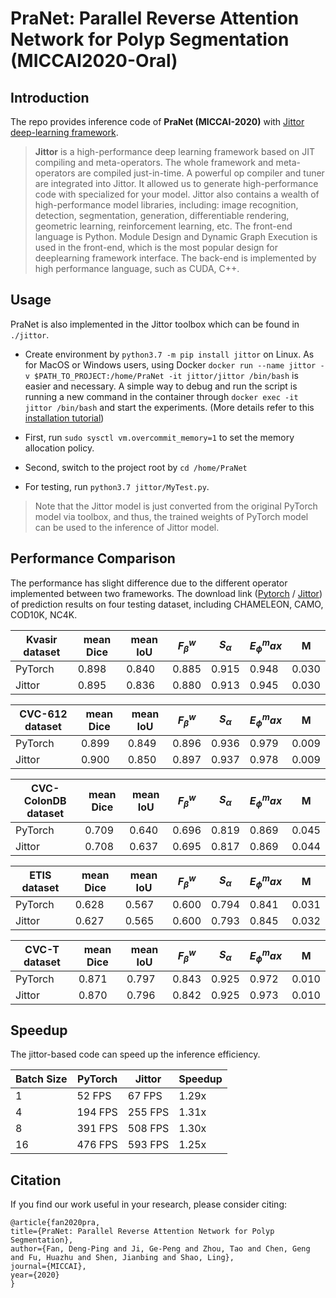 # PraNet: Parallel Reverse Attention Network for Polyp Segmentation (MICCAI2020-Oral)

## Introduction

The repo provides inference code of **PraNet (MICCAI-2020)** with [Jittor deep-learning framework](https://github.com/Jittor/jittor).

> **Jittor** is a high-performance deep learning framework based on JIT compiling and meta-operators. The whole framework and meta-operators are compiled just-in-time. A powerful op compiler and tuner are integrated into Jittor. It allowed us to generate high-performance code with specialized for your model. Jittor also contains a wealth of high-performance model libraries, including: image recognition, detection, segmentation, generation, differentiable rendering, geometric learning, reinforcement learning, etc. The front-end language is Python. Module Design and Dynamic Graph Execution is used in the front-end, which is the most popular design for deeplearning framework interface. The back-end is implemented by high performance language, such as CUDA, C++.

## Usage

PraNet is also implemented in the Jittor toolbox which can be found in `./jittor`.
+ Create environment by `python3.7 -m pip install jittor` on Linux. 
As for MacOS or Windows users, using Docker `docker run --name jittor -v $PATH_TO_PROJECT:/home/PraNet -it jittor/jittor /bin/bash` 
is easier and necessary. 
A simple way to debug and run the script is running a new command in the container through `docker exec -it jittor /bin/bash` and start the experiments. (More details refer to this [installation tutorial](https://github.com/Jittor/jittor#install))

+ First, run `sudo sysctl vm.overcommit_memory=1` to set the memory allocation policy.

+ Second, switch to the project root by `cd /home/PraNet`

+ For testing, run `python3.7 jittor/MyTest.py`. 

> Note that the Jittor model is just converted from the original PyTorch model via toolbox, and thus, the trained weights of PyTorch model can be used to the inference of Jittor model.

## Performance Comparison

The performance has slight difference due to the different operator implemented between two frameworks.  The download link ([Pytorch](https://drive.google.com/file/d/1tW0OOxPSuhfSbMijaMPwRDPElW1qQywz/view?usp=sharing) / [Jittor](https://drive.google.com/file/d/1qpzNTWLAhepCT0OGNdjUIk-SVMCGUEdf/view?usp=sharing)) of prediction results on four testing dataset, including CHAMELEON, CAMO, COD10K, NC4K.

| Kvasir dataset      | mean Dice | mean IoU | $F_\beta^w$ | $S_\alpha$ | $E_\phi^max$ | M     |
|---------------------|-----------|----------|-------------|------------|--------------|-------|
| PyTorch             | 0.898     | 0.840    | 0.885       | 0.915      | 0.948        | 0.030 |
| Jittor              | 0.895     | 0.836    | 0.880       | 0.913      | 0.945        | 0.030 |

| CVC-612 dataset     | mean Dice | mean IoU | $F_\beta^w$ | $S_\alpha$ | $E_\phi^max$ | M     |
|---------------------|-----------|----------|-------------|------------|--------------|-------|
| PyTorch             | 0.899     | 0.849    | 0.896       | 0.936      | 0.979        | 0.009 |
| Jittor              | 0.900     | 0.850    | 0.897       | 0.937      | 0.978        | 0.009 |

| CVC-ColonDB dataset | mean Dice | mean IoU | $F_\beta^w$ | $S_\alpha$ | $E_\phi^max$ | M     |
|---------------------|-----------|----------|-------------|------------|--------------|-------|
| PyTorch             | 0.709     | 0.640    | 0.696       | 0.819      | 0.869        | 0.045 |
| Jittor              | 0.708     | 0.637    | 0.695       | 0.817      | 0.869        | 0.044 |

| ETIS dataset        | mean Dice | mean IoU | $F_\beta^w$ | $S_\alpha$ | $E_\phi^max$ | M     |
|---------------------|-----------|----------|-------------|------------|--------------|-------|
| PyTorch             | 0.628     | 0.567    | 0.600       | 0.794      | 0.841        | 0.031 |
| Jittor              | 0.627     | 0.565    | 0.600       | 0.793      | 0.845        | 0.032 |

| CVC-T dataset       | mean Dice | mean IoU | $F_\beta^w$ | $S_\alpha$ | $E_\phi^max$ | M     |
|---------------------|-----------|----------|-------------|------------|--------------|-------|
| PyTorch             | 0.871     | 0.797    | 0.843       | 0.925      | 0.972        | 0.010 |
| Jittor              | 0.870     | 0.796    | 0.842       | 0.925      | 0.973        | 0.010 |

## Speedup

The jittor-based code can speed up the inference efficiency.

| Batch Size  	|     PyTorch    	|     Jittor     	|     Speedup    	|
|-----------	|----------------	|----------------	|----------------	|
|     1     	|     52 FPS     	|     67 FPS     	|     1.29x       	|
|     4     	|     194 FPS    	|     255 FPS    	|     1.31x       	|
|     8     	|     391 FPS    	|     508 FPS    	|     1.30x      	|
|     16    	|     476 FPS    	|     593 FPS    	|     1.25x       	|

## Citation

If you find our work useful in your research, please consider citing:
    
    
    @article{fan2020pra,
    title={PraNet: Parallel Reverse Attention Network for Polyp Segmentation},
    author={Fan, Deng-Ping and Ji, Ge-Peng and Zhou, Tao and Chen, Geng and Fu, Huazhu and Shen, Jianbing and Shao, Ling},
    journal={MICCAI},
    year={2020}
    }
